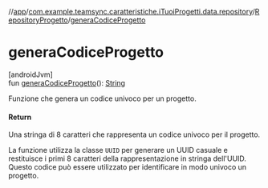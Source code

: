 //[app](../../../index.md)/[com.example.teamsync.caratteristiche.iTuoiProgetti.data.repository](../index.md)/[RepositoryProgetto](index.md)/[generaCodiceProgetto](genera-codice-progetto.md)

# generaCodiceProgetto

[androidJvm]\
fun [generaCodiceProgetto](genera-codice-progetto.md)(): [String](https://kotlinlang.org/api/latest/jvm/stdlib/kotlin/-string/index.html)

Funzione che genera un codice univoco per un progetto.

#### Return

Una stringa di 8 caratteri che rappresenta un codice univoco per il progetto.

La funzione utilizza la classe `UUID` per generare un UUID casuale e restituisce i primi 8 caratteri della rappresentazione in stringa dell'UUID. Questo codice può essere utilizzato per identificare in modo univoco un progetto.
